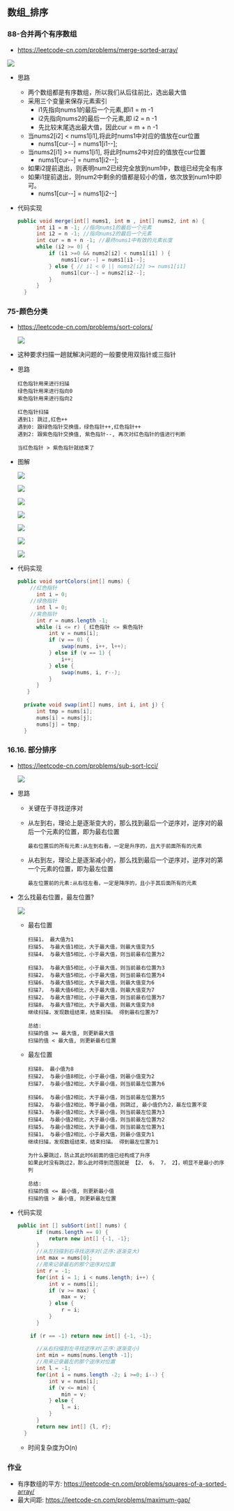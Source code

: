 ## 数组_排序

### 88-合并两个有序数组

+ https://leetcode-cn.com/problems/merge-sorted-array/

![](./images/数组_排序0.png)

+ 思路
  + 两个数组都是有序数组，所以我们从后往前比，选出最大值
  + 采用三个变量来保存元素索引
    - i1先指向nums1的最后一个元素,即i1 = m -1
    -  i2先指向nums2的最后一个元素,即 i2 = n -1
    - 先比较末尾选出最大值，因此cur = m + n -1
  + 当nums2[i2] < nums1[i1],将此时nums1中对应的值放在cur位置
    -  nums1[cur--] = nums1[i1--];
  + 当nums2[i1] >= nums1[i1], 将此时nums2中对应的值放在cur位置
    - nums1[cur--] = nums1[i2--];
  + 如果i2提前退出，则表明num2已经完全放到num1中，数组已经完全有序
  + 如果i1提前退出，则num2中剩余的值都是较小的值，依次放到num1中即可。 
    - nums1[cur--] = nums1[i2--]

+ 代码实现

  ```java
  public void merge(int[] nums1, int m , int[] nums2, int n) {
  		int i1 = m -1; //指向nums1的最后一个元素
  		int i2 = n -1; //指向nums2的最后一个元素
  		int cur = m + n -1; //最终nums1中有效的元素长度
  		while (i2 >= 0) {
  			if (i1 >=0 && nums2[i2] < nums1[i1] ) {
  				nums1[cur--] = nums1[i1--];
  			} else { // i1 < 0 || nums2[i2] >= nums1[i1] 
  				nums1[cur--] = nums2[i2--];
  			}
  		}
  	}
  ```

  



### 75-颜色分类

+ https://leetcode-cn.com/problems/sort-colors/

  ![](./images/数组_排序1.png)

+ 这种要求扫描一趟就解决问题的一般要使用双指针或三指针

+ 思路

  ```
  红色指针用来进行扫描
  绿色指针用来进行指向0
  紫色指针用来进行指向2
  
  红色指针扫描
  遇到1: 跳过,红色++
  遇到0: 跟绿色指针交换值，绿色指针++,红色指针++
  遇到2: 跟紫色指针交换值, 紫色指针--, 再次对红色指针的值进行判断
  
  当红色指针 > 紫色指针就结束了
  ```

+ 图解

  ![](./images/数组_排序2.png)

  ![](./images/数组_排序3.png)

  ![](./images/数组_排序4.png)

  ![](./images/数组_排序5.png)

  ![](./images/数组_排序6.png)

  ![](./images/数组_排序7.png)

  ![](./images/数组_排序8.png)

+ 代码实现

  ```java
  public void sortColors(int[] nums) {
      //红色指针
  		int i = 0;
      //绿色指针
  		int l = 0;
      //紫色指针
  		int r = nums.length -1;
  		while (i <= r) { 红色指针 <= 紫色指针 
  			int v = nums[i];
  			if (v == 0) {
  				swap(nums, i++, l++);
  			} else if (v == 1) {
  				i++;
  			} else {
  				swap(nums, i, r--);
  			}
  		}
     }
  	
  	private void swap(int[] nums, int i, int j) {
  		int tmp = nums[i];
  		nums[i] = nums[j];
  		nums[j] = tmp;
  	}
  ```

### 16.16. 部分排序

+ https://leetcode-cn.com/problems/sub-sort-lcci/

  ![](./images/数组_排序9.png)

+ 思路

  - 关键在于寻找逆序对

  - 从左到右，理论上是逐渐变大的，那么找到最后一个逆序对，逆序对的最后一个元素的位置，即为最右位置

    ```
    最右位置后的所有元素:从左到右看，一定是升序的，且大于前面所有的元素
    ```

  - 从右到左，理论上是逐渐减小的，那么找到最后一个逆序对，逆序对的第一个元素的位置，即为最左位置

    ```
    最左位置前的元素:从右往左看，一定是降序的，且小于其后面所有的元素
    ```

+ 怎么找最右位置，最左位置?

  ![](./images/数组_排序10.png)

  + 最右位置

    ```
    扫描1， 最大值为1
    扫描5， 与最大值1相比，大于最大值，则最大值变为5
    扫描4， 与最大值5相比，小于最大值，则当前最右位置为2
    
    扫描3， 与最大值5相比，小于最大值，则当前最右位置为3
    扫描2， 与最大值5相比，小于最大值，则当前最右位置为4
    扫描6， 与最大值5相比，大于最大值，则最大值变为6
    扫描7， 与最大值6相比，大于最大值，则最大值变为7
    扫描2， 与最大值7相比，小于最大值，则当前最右位置为7
    扫描8， 与最大值7相比，大于最大值，则最大值变为8
    继续扫描，发现数组结束，结束扫描。 得到最右位置为7
    
    总结:
    扫描的值 >= 最大值, 则更新最大值
    扫描的值 < 最大值, 则更新最右位置
    ```

  + 最左位置

    ```
    扫描8， 最小值为8
    扫描2， 与最小值8相比，小于最小值，则最小值变为2
    扫描7， 与最小值2相比，大于最小值，则当前最左位置为6
    
    扫描6， 与最小值2相比，大于最小值，则当前最左位置为5
    扫描2， 与最小值2相比，等于最小值，则跳过, 最小值仍为2，最左位置不变
    扫描3， 与最小值2相比，大于最小值，则当前最左位置为3
    扫描4， 与最小值2相比，大于最小值，则当前最左位置为2
    扫描5， 与最小值2相比，大于最小值，则当前最左位置为1
    扫描1， 与最小值2相比，小于最大值，则最小值变为1
    继续扫描，发现数组结束，结束扫描。 得到最左位置为1
    
    为什么要跳过，防止其此时6前面的值已经构成了升序
    如果此时没有跳过2，那么此时得到范围就是 【2， 6， 7， 2】，明显不是最小的序列
    
    总结:
    扫描的值 <= 最小值, 则更新最小值
    扫描的值 > 最小值, 则更新最左位置
    ```

+ 代码实现

  ```java
  public int [] subSort(int[] nums) {
  		if (nums.length == 0) {
  			return new int[] {-1, -1};
  		}
  		//从左扫描到右寻找逆序对(正序:逐渐变大)
  		int max = nums[0];
  		//用来记录最右的那个逆序对位置
  		int r = -1;
  		for(int i = 1; i < nums.length; i++) {
  			int v = nums[i];
  			if (v >= max) {
  				max = v;
  			} else {
  				r = i;
  			}
  		}
    
      if (r == -1) return new int[] {-1, -1}; 
  		
  		//从右扫描到左寻找逆序对(正序:逐渐变小)
  		int min = nums[nums.length -1];
  		//用来记录最左的那个逆序对位置
  		int l = -1;
  		for(int i = nums.length -2; i >=0; i--) {
  			int v = nums[i];
  			if (v <= min) {
  				min = v;
  			} else {
  				l = i;
  			}
  		}		
  		return new int[] {l, r};
  	}
  ```

  + 时间复杂度为O(n)



### 作业

+ 有序数组的平方: https://leetcode-cn.com/problems/squares-of-a-sorted-array/
+ 最大间距: https://leetcode-cn.com/problems/maximum-gap/